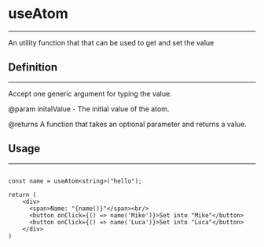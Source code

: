 # useAtom

----

An utility function that that can be used to get and set the value

## Definition

----

Accept one generic argument for typing the value.

@param initalValue - The initial value of the atom.

@returns A function that takes an optional parameter and returns a value.

## Usage

----

```tsx

const name = useAtom<string>("hello");

return (
    <div>
      <span>Name: "{name()}"</span><br/>
      <button onClick={() => name('Mike')}>Set into "Mike"</button>
      <button onClick={() => name('Luca')}>Set into "Luca"</button>
    </div>
)

```
